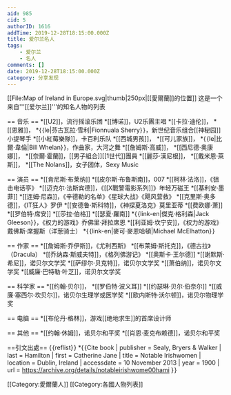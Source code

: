 ```yaml
---
aid: 985
cid: 5
authorID: 1616
addTime: 2019-12-28T18:15:00.000Z
title: 爱尔兰名人
tags:
    - 爱尔兰
    - 名人
comments: []
date: 2019-12-28T18:15:00.000Z
category: 分享发现
---
```


\[\[File:Map of Ireland in Europe.svg|thumb|250px|\[\[愛爾蘭\]\]的位置\]\] 这是一个来自'''\[\[爱尔兰\]\]'''的知名人物的列表

\== 音乐 == \*\[\[U2\]\]，流行摇滚乐团 \*\[\[博诺\]\]，U2乐團主唱 \*\[\[卡拉·迪伦\]\]， \*\[\[恩雅\]\]， \*{ {le|芬古瓦拉·雪利|Fionnuala Sherry} }，新世纪音乐组合\[\[神秘园\]\]小提琴手 \*\[\[小紅莓樂隊\]\]，卡百利乐队 \*\[\[西城男孩\]\]， \*\[\[可儿家族\]\]， \*{ {le|比爾·韋倫|Bill Whelan} }，作曲家，大河之舞 \*\[\[詹姆斯·高威\]\]， \*\[\[西尼德·奥康娜\]\]， \*\[\[奈爾·霍蘭\]\]，\[\[男子組合\]\]\[\[1世代\]\]團員 \*\[\[麗莎·漢尼根\]\]， \*\[\[戴米恩·萊斯\]\]， \*\[\[The Nolans\]\]，女子团体，Sexy Music

\== 演员 == \*\[\[肯尼斯·布莱纳\]\] \*\[\[皮尔斯·布鲁斯南\]\]，007 \*\[\[柯林·法洛\]\]，《狙击电话亭》 \*\[\[迈克尔·法斯宾德\]\]，《\[\[X戰警電影系列\]\]》年轻万磁王 \*\[\[基利安·墨菲\]\] \*\[\[连姆·尼森\]\]，《辛德勒的名单》《星球大战》《飓风营救》 \*\[\[克里斯·奥多德\]\]，《IT狂人》罗伊 \*\[\[安德鲁·斯科特\]\]，《神探夏洛克》莫里亚蒂 \*\[\[费欧娜·萧\]\] \*\[\[罗伯特·席安\]\] \*\[\[莎拉·伯格\]\] \*\[\[瑟夏·羅南\]\] \*{ {link-en|傑克·格利森|Jack Gleeson} }，《权力的游戏》乔佛里·拜拉席恩 \*\[\[利亚姆·坎宁安\]\]，《权力的游戏》戴佛斯·席握斯（洋葱骑士） \*{ {link-en|麥可·麥恩哈頓|Michael McElhatton} }

\== 作家 == \*\[\[詹姆斯·乔伊斯\]\]，《尤利西斯》 \*\[\[布莱姆·斯托克\]\]，《德古拉》（Dracula） \*\[\[乔纳森·斯威夫特\]\]，《格列佛游记》 \*\[\[奥斯卡·王尔德\]\] \*\[\[谢默斯·希尼\]\]，诺贝尔文学奖 \*\[\[萨缪尔·贝克特\]\]，诺贝尔文学奖 \*\[\[萧伯纳\]\]，诺贝尔文学奖 \*\[\[威廉·巴特勒·叶芝\]\]，诺贝尔文学奖

\== 科学家 == \*\[\[约翰·贝尔\]\]， \*\[\[罗伯特·波义耳\]\] \*\[\[约瑟琳·贝尔·伯奈尔\]\] \*\[\[威廉·塞西尔·坎贝尔\]\]，诺贝尔生理学或医学奖 \*\[\[欧内斯特·沃尔顿\]\]，诺贝尔物理学奖

\== 电脑 == \*\[\[布伦丹·格林\]\]，游戏\[\[绝地求生\]\]的首席设计师

\== 其他 == \*\[\[约翰·休姆\]\]，诺贝尔和平奖 \*\[\[肖恩·麦克布赖德\]\]，诺贝尔和平奖

\==引文出處== { {reflist} } \*{ {Cite book | publisher = Sealy, Bryers & Walker | last = Hamilton | first = Catherine Jane | title = Notable Irishwomen | location = Dublin, Ireland | accessdate = 10 November 2013 | year = 1900 | url = https://archive.org/details/notableirishwome00hami } }

\[\[Category:愛爾蘭人\]\] \[\[Category:各國人物列表\]\]
